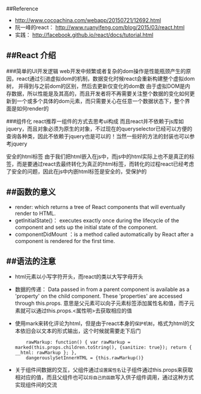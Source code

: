 ##Reference
*  http://www.cocoachina.com/webapp/20150721/12692.html
*  阮一峰的react： http://www.ruanyifeng.com/blog/2015/03/react.html
*  实践： http://facebook.github.io/react/docs/tutorial.html

##React 介绍
---
###简单的UI开发逻辑
web开发中频繁或者复杂的dom操作是性能瓶颈产生的原因，react通过引进虚拟dom的机制，数据变化时候react会重新构建整个虚拟dom树， 并得到与之前dom的区别，然后去更新仅变化的dom数
由于虚拟DOM是内存数据，所以性能是及其高的，而且开发者将不再需要关注整个数据的变化如何更新到一个或多个具体的dom元素，而只需要关心在任意一个数据状态下，整个界面是如何render的

###组件化
react推荐一组件的方式去思考ui构成
而且react并不依赖于js库如jquery，而且对象必须为原生的对象，不过现在的queryselector已经可以方便的查询各种类，因此不依赖于jquery也是可以的！当然一些好的方法的封装也可以参考jquery

安全的html标签
由于我们把html嵌入在js中，而js中的html实际上也不是真正的标签，而是要通过react去最终转化为真正的html标签，而转化的过程react已经考虑了安全的问题，因此在js中内嵌html标签是安全的，受保护的


##函数的意义
---
* render: which returns a tree of React components that will eventually render to HTML.
* getInitialState()： executes exactly once during the lifecycle of the component and sets up the initial state of the component.
* componentDidMount ：is a method called automatically by React after a component is rendered for the first time. 

##语法的注意
---
* html元素以小写字符开头，而react的类以大写字母开头

* 数据的传递： Data passed in from a parent component is available as a 'property' on the child component. These 'properties' are accessed through this.props.
          意思是父元素可以向子元素标签添加属性名和值，而子元素就可以通过this.props.<属性明>去获取相应的值

* 使用mark来转化评论为html，但是由于react本身的`保护机制`，格式为html的文本依旧会以文本的形式输出，这个时候就需要走下后门
    
    ```
        rawMarkup: function() { var rawMarkup = marked(this.props.children.toString(), {sanitize: true}); return { __html: rawMarkup }; },
        dangerouslySetInnerHTML = {this.rawMarkup()}
    ```
* 关于组件间数据的交互，父组件通过`设置属性名`让子组件通过this.props来获取相对应的值，而且父组件也可以`将自己的函数`写入供子组件调用，通过这种方式实现组件间的交流
